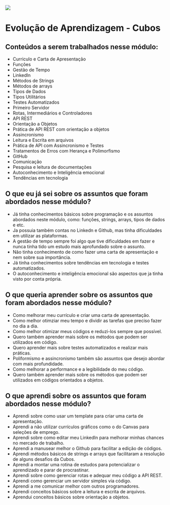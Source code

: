![](https://i.imgur.com/xG74tOh.png)

# Evolução de Aprendizagem - Cubos

## Conteúdos a serem trabalhados nesse módulo:

- Curriculo e Carta de Apresentação
- Funções
- Gestão de Tempo
- LinkedIn
- Métodos de Strings
- Métodos de arrays
- Tipos de Dados
- Tipos Utilitários
- Testes Automatizados 
- Primeiro Servidor 
- Rotas, Intermediários e Controladores 
- API REST 
- Orientação a Objetos 
- Prática de API REST com orientação a objetos
- Assincronismo
- Leitura e Escrita em arquivos
- Prática de API com Assincronismo e Testes
- Tratamentos de Erros com Herança e Polimorfismo
- GitHub
- Comunicação
- Pesquisa e leitura de documentações
- Autoconhecimento e Inteligência emocional
- Tendências em tecnologia



## O que eu já sei sobre os assuntos que foram abordados nesse módulo?

- Já tinha conhecimentos básicos sobre programação e os assuntos abordados neste módulo, como: funções, strings, arrays, tipos de dados e etc.
- Ja possuia também contas no Linkedn e Github, mas tinha dificuldades em utilizar as plataformas.
- A gestão de tempo sempre foi algo que tive dificuldades em fazer e nunca tinha tido um estudo mais aprofundado sobre o assunto.
- Não tinha conhecimento de como fazer uma carta de apresentação e nem sobre sua importância.
- Já tinha conhecimentos sobre tendências em tecnologia e testes automatizados.
- O autoconhecimento e inteligência emocional são aspectos que ja tinha visto por conta própria.

## O que queria aprender sobre os assuntos que foram abordados nesse módulo?

- Como melhorar meu currículo e criar uma carta de apresentação.
- Como melhor otimziar meu tempo e dividir as tarefas que preciso fazer no dia a dia.
- Como melhor otimizar meus códigos e reduzi-los sempre que possível.
- Quero também aprender mais sobre os métodos que podem ser utilizados em código.
- Quero aprender mais sobre testes automatizados e realizar mais práticas.
- Poliformismo e assincronismo também são assuntos que desejo abordar com mais profundidade.
- Como melhorar a performance e a legibilidade do meu código.
- Quero também aprender mais sobre os métodos que podem ser utilizados em códigos orientados a objetos.

## O que aprendi sobre os assuntos que foram abordados nesse módulo?

- Aprendi sobre como usar um template para criar uma carta de apresentação.
- Aprendi a não utilizar currículos gráficos como o do Canvas para seleções de emprego.
- Aprendi sobre como editar meu LinkedIn para melhorar minhas chances no mercado de trabalho.
- Aprendi a manusear melhor o Github para facilitar a edição de códigos.
- Aprendi métodos básicos de strings e arrays que facilitaram a resolução de alguns desafios da Cubos.
- Aprendi a montar uma rotina de estudos para potencializar o aprendizado e parar de procrastinar.
- Aprendi sobre como gerenciar rotas e adequar meu código a API REST.
- Aprendi como gerenciar um servidor simples via código.
- Aprendi a me comunicar melhor com outros programadores.
- Aprendi conceitos básicos sobre a leitura e escrita de arquivos.
- Aprendui conceitos básicos sobre orientação a objetos.
